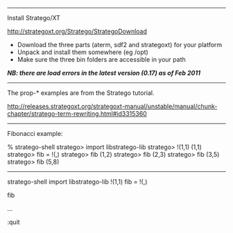 
---

Install Stratego/XT

http://strategoxt.org/Stratego/StrategoDownload

- Download the three parts (aterm, sdf2 and strategoxt) for your platform
- Unpack and install them somewhere (eg /opt)
- Make sure the three bin folders are accessible in your path

***NB: there are load errors in the latest version (0.17) as of Feb 2011***

---

The prop-* examples are from the Stratego tutorial.

http://releases.strategoxt.org/strategoxt-manual/unstable/manual/chunk-chapter/stratego-term-rewriting.html#id3315360

---

Fibonacci example:

% stratego-shell
stratego> import libstratego-lib
stratego> !(1,1)
(1,1)
stratego> fib = !(<Snd>,<add>)
stratego> fib
(1,2)
stratego> fib
(2,3)
stratego> fib
(3,5)
stratego> fib
(5,8)

---

stratego-shell
import libstratego-lib
!(1,1)
fib = !(<Snd>,<add>)

fib

...

:quit
